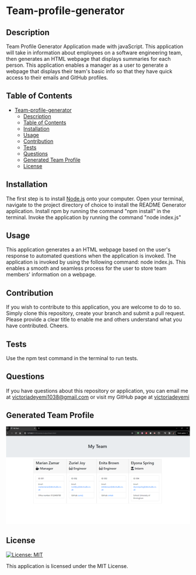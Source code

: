 # Team-profile-generator


## Description
Team Profile Generator Application made with javaScript.
This application will take in information about employees on a software engineering team, then generates an HTML webpage that displays summaries for each person. This application enables a manager as a user to generate a webpage that displays their team's basic info so that they have quick access to their emails and GitHub profiles.


## Table of Contents
- [Team-profile-generator](#team-profile-generator)
  - [Description](#description)
  - [Table of Contents](#table-of-contents)
  - [Installation](#installation)
  - [Usage](#usage)
  - [Contribution](#contribution)
  - [Tests](#tests)
  - [Questions](#questions)
  - [Generated Team Profile](#Generated-Team-Profile)
  - [License](#license)


## Installation
The first step is to install [Node.js](https://nodejs.org/en) onto your computer. 
Open your terminal, navigate to the project directory of choice to install the README Generator application. 
Install npm by running the command "npm install" in the terminal.
Invoke the application by running the command "node index.js"


## Usage
This application generates a an HTML webpage based on the user's response to automated questions when the application is invoked. The application is invoked by using the following command: node index.js.
This enables a smooth and seamless process for the user to store team members' information on a webpage.

## Contribution
If you wish to contribute to this application, you are welcome to do to so. Simply clone this repository, create your branch and submit a pull request. Please provide a clear title to enable me and others understand what you have contributed. Cheers.

## Tests
Use the npm test command in the terminal to run tests. 

## Questions
If you have questions about this repository or application, you can email me at <a href="mailto:victoriadeyemi1038@gmail.com">victoriadeyemi1038@gmail.com</a>  or visit my GitHub page at [victoriadeyemi](https://github.com/victoriadeyemi)

## Generated Team Profile
![Here is a screenshot of the team profile HTML generated using this application](./assets/images/team-profile-generator-output-html.png)

## License
[![License: MIT](https://img.shields.io/badge/License-MIT-yellow.svg)](https://opensource.org/licenses/MIT)

This application is licensed under the MIT License.
